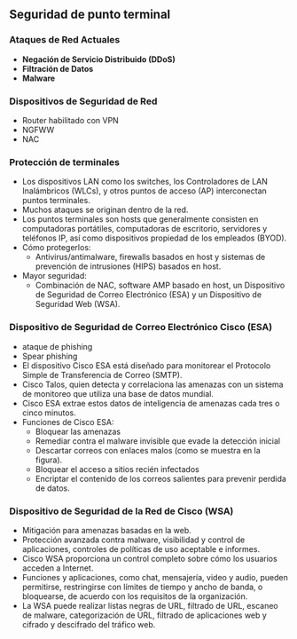 ## Seguridad de punto terminal

### Ataques de Red Actuales

- **Negación de Servicio Distribuido (DDoS)**
- **Filtración de Datos**
- **Malware**

### Dispositivos de Seguridad de Red

- Router habilitado con VPN
- NGFWW
- NAC

### Protección de terminales

- Los dispositivos LAN como los switches, los Controladores de LAN Inalámbricos (WLCs), y otros puntos de acceso (AP) interconectan puntos terminales.
- Muchos ataques se originan dentro de la red.
- Los puntos terminales son hosts que generalmente consisten en computadoras portátiles, computadoras de escritorio, servidores y teléfonos IP, así como dispositivos propiedad de los empleados (BYOD).
- Cómo protegerlos:
	- Antivirus/antimalware, firewalls basados en host y sistemas de prevención de intrusiones (HIPS) basados en host.
- Mayor seguridad:
	- Combinación de NAC, software AMP basado en host, un Dispositivo de Seguridad de Correo Electrónico (ESA) y un Dispositivo de Seguridad Web (WSA).

### Dispositivo de Seguridad de Correo Electrónico Cisco (ESA)

- ataque de phishing
- Spear phishing
- El dispositivo Cisco ESA está diseñado para monitorear el Protocolo Simple de Transferencia de Correo (SMTP).
- Cisco Talos, quien detecta y correlaciona las amenazas con un sistema de monitoreo que utiliza una base de datos mundial.
- Cisco ESA extrae estos datos de inteligencia de amenazas cada tres o cinco minutos.
- Funciones de Cisco ESA:
	- Bloquear las amenazas
	- Remediar contra el malware invisible que evade la detección inicial
	- Descartar correos con enlaces malos (como se muestra en la figura).
	- Bloquear el acceso a sitios recién infectados
	- Encriptar el contenido de los correos salientes para prevenir perdida de datos.

### Dispositivo de Seguridad de la Red de Cisco (WSA)

- Mitigación para amenazas basadas en la web.
- Protección avanzada contra malware, visibilidad y control de aplicaciones, controles de políticas de uso aceptable e informes.
- Cisco WSA proporciona un control completo sobre cómo los usuarios acceden a Internet.
- Funciones y aplicaciones, como chat, mensajería, video y audio, pueden permitirse, restringirse con límites de tiempo y ancho de banda, o bloquearse, de acuerdo con los requisitos de la organización.
- La WSA puede realizar listas negras de URL, filtrado de URL, escaneo de malware, categorización de URL, filtrado de aplicaciones web y cifrado y descifrado del tráfico web.
